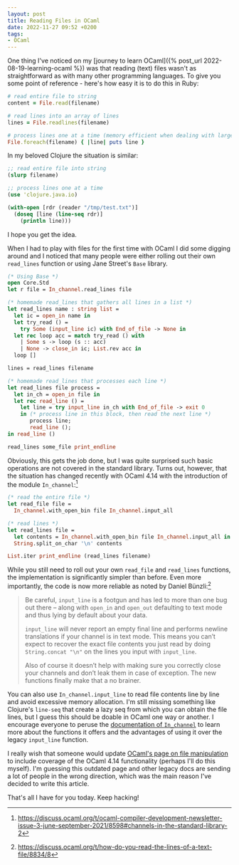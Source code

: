 ```yaml
---
layout: post
title: Reading Files in OCaml
date: 2022-11-27 09:52 +0200
tags:
- OCaml
---
```


One thing I've noticed on my [journey to learn OCaml]({% post_url
2022-08-19-learning-ocaml %}) was that reading (text) files wasn't as
straightforward as with many other programming languages. To give you some point
of reference - here's how easy it is to do this in Ruby:

``` ruby
# read entire file to string
content = File.read(filename)

# read lines into an array of lines
lines = File.readlines(filename)

# process lines one at a time (memory efficient when dealing with large files)
File.foreach(filename) { |line| puts line }
```

In my beloved Clojure the situation is similar:

``` clojure
;; read entire file into string
(slurp filename)

;; process lines one at a time
(use 'clojure.java.io)

(with-open [rdr (reader "/tmp/test.txt")]
  (doseq [line (line-seq rdr)]
    (println line)))
```

I hope you get the idea.

When I had to play with files for the first time with OCaml I did some
digging around and I noticed that many people were either rolling
out their own `read_lines` function or using Jane Street's `Base` library.

``` ocaml
(* Using Base *)
open Core.Std
let r file = In_channel.read_lines file

(* homemade read_lines that gathers all lines in a list *)
let read_lines name : string list =
  let ic = open_in name in
  let try_read () =
    try Some (input_line ic) with End_of_file -> None in
  let rec loop acc = match try_read () with
    | Some s -> loop (s :: acc)
    | None -> close_in ic; List.rev acc in
  loop []

lines = read_lines filename

(* homemade read_lines that processes each line *)
let read_lines file process =
  let in_ch = open_in file in
  let rec read_line () =
    let line = try input_line in_ch with End_of_file -> exit 0
    in (* process line in this block, then read the next line *)
       process line;
       read_line ();
in read_line ()

read_lines some_file print_endline
```

Obviously, this gets the job done, but I was quite surprised such basic
operations are not covered in the standard library. Turns out, however, that the
situation has changed recently with OCaml 4.14 with the introduction of the
module `In_channel`:[^1]

``` ocaml
(* read the entire file *)
let read_file file =
  In_channel.with_open_bin file In_channel.input_all

(* read lines *)
let read_lines file =
  let contents = In_channel.with_open_bin file In_channel.input_all in
  String.split_on_char '\n' contents

List.iter print_endline (read_lines filename)
```

While you still need to roll out your own `read_file` and `read_lines`
functions, the implementation is significantly simpler than before. Even more
importantly, the code is now more reliable as noted by Daniel Bünzli:[^2]

> Be careful, `input_line` is a footgun and has led to more than one bug out there – along with `open_in` and `open_out` defaulting to text mode and thus lying by default about your data.
>
> `input_line` will never report an empty final line and performs newline translations if your channel is in text mode. This means you can’t expect to recover the exact file contents you just read by doing `String.concat "\n"` on the lines you input with `input_line`.
>
> Also of course it doesn’t help with making sure you correctly close your channels and don’t leak them in case of exception. The new functions finally make that a no brainer.

You can also use `In_channel.input_line` to read file contents line by line and
avoid excessive memory allocation. I'm still missing something like Clojure's
`line-seq` that create a lazy seq from which you can obtain the file lines, but
I guess this should be doable in OCaml one way or another.  I encourage everyone
to peruse the [documentation of
`In_channel`](https://v2.ocaml.org/api/In_channel.html) to learn more about the
functions it offers and the advantages of using it over the legacy `input_line` function.

I really wish that someone would update [OCaml's page on file
manipulation](https://ocaml.org/docs/file-manipulation) to include coverage of
the OCaml 4.14 functionality (perhaps I'll do this myself).  I'm guessing this
outdated page and other legacy docs are sending a lot of people in the wrong
direction, which was the main reason I've decided to write this article.

That's all I have for you today. Keep hacking!

[^1]: <https://discuss.ocaml.org/t/ocaml-compiler-development-newsletter-issue-3-june-september-2021/8598#channels-in-the-standard-library-2>
[^2]: <https://discuss.ocaml.org/t/how-do-you-read-the-lines-of-a-text-file/8834/8>
